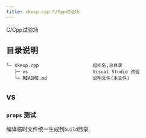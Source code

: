 ```yaml
---
title: xkexp.cpp C/Cpp试验场
---
```


C/Cpp试验场

## 目录说明
```
└─ xkexp.cpp                    组织名,总目录
   ├─ vs                        Visual Studio 试验
   └─ README.md                 说明文件(本文件)
```


## vs

### `props` 测试
编译临时文件统一生成到`build`目录.
